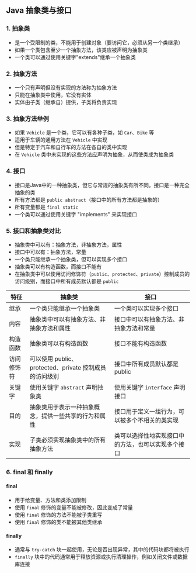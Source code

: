 ## Java 抽象类与接口

### 1. 抽象类

- 是一个受限制的类，不能用于创建对象（要访问它，必须从另一个类继承）
- 如果一个类包含至少一个抽象方法，该类应被声明为抽象类
- 一个类可以通过使用关键字"extends"继承一个抽象类

### 2. 抽象方法

- 一个只有声明但没有实现的方法称为抽象方法
- 只能在抽象类中使用，它没有实体
- 实体由子类（继承自）提供，子类将负责实现

### 3. 抽象方法举例

- 如果 `Vehicle` 是一个类，它可以有各种子类，如 `Car`、`Bike` 等
- 适用于车辆的通用方法在 `Vehicle` 中实现
- 但是特定于汽车和自行车的方法在各自的类中实现
- 在 `Vehicle` 类中未实现的这些方法应声明为抽象，从而使类成为抽象类

### 4. 接口

- 接口是Java中的一种抽象类，但它与常规的抽象类有所不同。接口是一种完全抽象的类
- 所有方法都是 `public abstract`（接口中的所有方法都是抽象的）
- 所有变量都是 `final static`
- 一个类可以通过使用关键字 "implements" 来实现接口

### 5. 接口和抽象类对比

- 抽象类中可以有：抽象方法，非抽象方法，属性
- 接口中可以有：抽象方法，常量
- 一个类只能继承一个抽象类，但可以实现多个接口
- 抽象类可以有构造函数，而接口不能有
- 在抽象类中可以使用访问修饰符（`public`、`protected`、`private`）控制成员的访问级别，而接口中所有成员默认都是 `public`

| 特征               | 抽象类                                         | 接口                                            |
|------------------|---------------------------------------------|----------------------------------------------|
| 继承               | 一个类只能继承一个抽象类                             | 一个类可以实现多个接口                               |
| 内容               | 抽象类中可以有抽象方法、非抽象方法和属性                      | 接口中可以有抽象方法、非抽象方法和常量                  |
| 构造函数             | 抽象类可以有构造函数                               | 接口不能有构造函数                                   |
| 访问修饰符           | 可以使用 public、protected、private 控制成员的访问级别 | 接口中所有成员默认都是 public                        |
| 关键字             | 使用关键字 `abstract` 声明抽象类                       | 使用关键字 `interface` 声明接口                      |
| 目的               | 抽象类用于表示一种抽象概念，提供一些共享的行为和属性           | 接口用于定义一组行为，可以被多个不相关的类实现          |
| 实现               | 子类必须实现抽象类中的所有抽象方法                       | 类可以选择性地实现接口中的方法，也可以实现多个接口       |

### 6. final 和 finally

#### final

- 用于给变量、方法和类添加限制
- 使用 `final` 修饰的变量不能被修改，因此变成了常量
- 使用 `final` 修饰的方法不能被子类重写
- 使用 `final` 修饰的类不能被其他类继承

#### finally

- 通常与 `try-catch` 块一起使用，无论是否出现异常，其中的代码块都将被执行
- `finally` 块中的代码通常用于释放资源或执行清理操作，例如关闭文件或数据库连接


